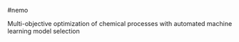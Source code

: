#nemo

Multi-objective optimization of chemical processes with automated machine learning model selection